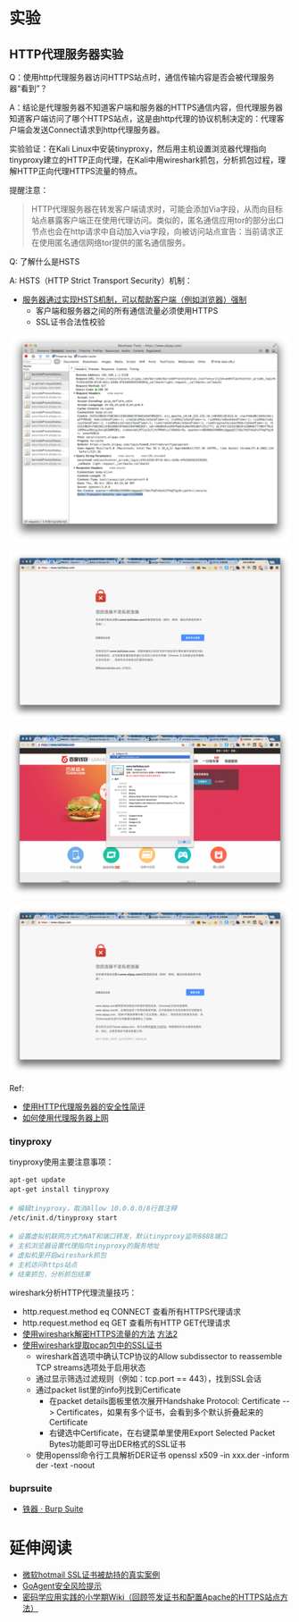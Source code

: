 # 实验

## HTTP代理服务器实验

Q：使用http代理服务器访问HTTPS站点时，通信传输内容是否会被代理服务器“看到”？

A：结论是代理服务器不知道客户端和服务器的HTTPS通信内容，但代理服务器知道客户端访问了哪个HTTPS站点，这是由http代理的协议机制决定的：代理客户端会发送Connect请求到http代理服务器。

实验验证：在Kali Linux中安装tinyproxy，然后用主机设置浏览器代理指向tinyproxy建立的HTTP正向代理，在Kali中用wireshark抓包，分析抓包过程，理解HTTP正向代理HTTPS流量的特点。

提醒注意：

> HTTP代理服务器在转发客户端请求时，可能会添加Via字段，从而向目标站点暴露客户端正在使用代理访问。类似的，匿名通信应用tor的部分出口节点也会在http请求中自动加入via字段，向被访问站点宣告：当前请求正在使用匿名通信网络tor提供的匿名通信服务。

Q: 了解什么是HSTS

A: HSTS（HTTP Strict Transport Security）机制：

* [服务器通过实现HSTS机制，可以帮助客户端（例如浏览器）强制](https://www.owasp.org/index.php/HTTP_Strict_Transport_Security)
  * 客户端和服务器之间的所有通信流量必须使用HTTPS
  * SSL证书合法性校验

![图1 在Chrome的开发者工具中查看启用HSTS站点的通信数据](attach/HSTS.png)

![图2 未启用HSTS站点被SSL中间人攻击时Chrome浏览器的警告提示](attach/HSTS-2.png)

![图3 未启用HSTS站点被SSL中间人攻击时Chrome浏览器在用户允许继续访问情况下](attach/HSTS-3.png)

![图4 启用HSTS站点被SSL中间人攻击时Chrome浏览器禁止用户继续访问](attach/HSTS-4.png)

Ref:

- [使用HTTP代理服务器的安全性简评](http://www.williamlong.info/archives/2210.html) 
- [如何使用代理服务器上网](http://www.williamlong.info/archives/2057.html)

### tinyproxy

tinyproxy使用主要注意事项：

```bash
apt-get update
apt-get install tinyproxy

# 编辑tinyproxy，取消Allow 10.0.0.0/8行首注释
/etc/init.d/tinyproxy start

# 设置虚拟机联网方式为NAT和端口转发，默认tinyproxy监听8888端口
# 主机浏览器设置代理指向tinyproxy的服务地址
# 虚拟机里开启wireshark抓包
# 主机访问https站点
# 结束抓包，分析抓包结果
```

wireshark分析HTTP代理流量技巧：

* http.request.method eq CONNECT 查看所有HTTPS代理请求
* http.request.method eq GET 查看所有HTTP GET代理请求
* [使用wireshark解密HTTPS流量的方法](http://support.citrix.com/article/CTX116557) [方法2](https://wiki.wireshark.org/SSL)
* [使用wireshark提取pcap包中的SSL证书](http://mccltd.net/blog/?p=2036)
  * wireshark首选项中确认TCP协议的Allow subdissector to reassemble TCP streams选项处于启用状态
  * 通过显示筛选过滤规则（例如：tcp.port == 443），找到SSL会话
  * 通过packet list里的info列找到Certificate
      * 在packet details面板里依次展开Handshake Protocol: Certificate --> Certificates，如果有多个证书，会看到多个默认折叠起来的Certificate
      * 右键选中Certificate，在右键菜单里使用Export Selected Packet Bytes功能即可导出DER格式的SSL证书
  * 使用openssl命令行工具解析DER证书
openssl x509 -in xxx.der -inform der -text -noout


### buprsuite

- [铁器 · Burp Suite](http://daily.zhihu.com/story/3905128)

# 延伸阅读

- [微软hotmail SSL证书被劫持的真实案例](http://www.freebuf.com/news/45929.html)
- [GoAgent安全风险提示](https://www.bamsoftware.com/sec/goagent-advisory.html)
- [密码学应用实践的小学期Wiki（回顾签发证书和配置Apache的HTTPS站点方法）](http://sec.cuc.edu.cn/huangwei/wiki/teaching_ac.html)
